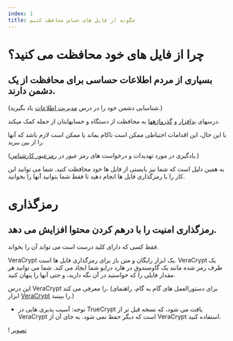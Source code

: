```yaml
---
index: 1
title: چگونه از فایل های حساس محافظت کنیم
---
```

# چرا از فایل های خود محافظت می کنید؟

## بسیاری از مردم اطلاعات حساسی برای محافظت از یک دشمن دارند.

(شناسایی دشمن خود را در درس [مدیریت اطلاعات](umbrella://information/managing-information) یاد بگیرید.)

درسهای [بدافزار](umbrella://information/malware) و [گذرواژهها](umbrella://information/passwords/beginner)  به محافظت از دستگاه و حسابهایتان از حمله کمک میکند.

با این حال، این اقدامات احتیاطی ممکن است ناکام بماند یا ممکن است لازم باشد که آنها را از بین ببرید.

(یادگیری در مورد تهدیدات و درخواست های رمز عبور در [رمزعبور کارشناس](umbrella://information/passwords/expert).)

به همین دلیل است که شما نیز بایستی از فایل ها خود محافظت کنید. شما می توانید این کار را با رمزگذاری فایل ها انجام دهید تا فقط شما بتوانید آنها را بخوانید.

# رمزگذاری

## رمزگذاری امنیت را با درهم کردن محتوا افزایش می دهد.

فقط کسی که دارای کلید درست است می تواند آن را بخواند.

VeraCrypt یک ابزار رایگان و متن باز برای رمزگذاری فایل ها است. VeraCrypt یک ظرف رمز شده مانند یک گاوصندوق در هارد درایو شما ایجاد می کند. شما می توانید هر مقدار فایلی را که خواستید در آن نگه دارید، و حتی آنها را پنهان کنید.

این درس VeraCrypt را معرفی می کند. (برای دستورالعمل های گام به گام، راهنمای ابزار [VeraCrypt](umbrella://tools/files/s_veracrypt.md) را ببینید.)

* توجه: آسیب پذیری هایی در TrueCrypt یافت می شود، که نسخه قبل تر از VeraCrypt است که دیگر حفظ نمی شود. به جای آن از VeraCrypt استفاده کنید.

! [تصویر](protecting1.png)